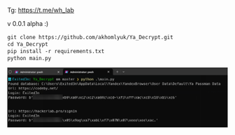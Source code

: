 Tg: https://t.me/wh_lab

v 0.0.1 alpha :)

```commandline
git clone https://github.com/akhomlyuk/Ya_Decrypt.git
cd Ya_Decrypt
pip install -r requirements.txt
python main.py
```

![img.png](img.png)
